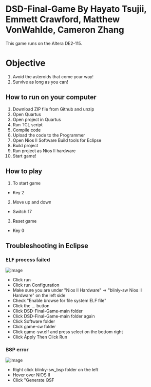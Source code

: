# DSD-Final-Game By Hayato Tsujii, Emmett Crawford, Matthew VonWahlde, Cameron Zhang

This game runs on the Altera DE2-115.

# Objective
1. Avoid the asteroids that come your way!
2. Survive as long as you can!


## How to run on your computer 
1. Download ZIP file from Github and unzip
2. Open Quartus
3. Open project in Quartus
4. Run TCL script
5. Compile code
6. Upload the code to the Programmer
7. Open Nios II Software Build tools for Eclipse
8. Build project
9. Run project as Nios II hardware
10. Start game!
   

## How to play
1. To start game
  - Key 2
2. Move up and down
  - Switch 17 
3. Reset game 
  - Key 0
    
## Troubleshooting in Eclipse
### ELF process failed
![image](https://github.com/EmmettCrawfordGU/DSD-Final-Game/assets/97589878/64e848a2-e586-48fc-a1a0-836b11fca29c)
- Click run
- Click run Configuration
- Make sure you are under "Nios II Hardware" -> "blinly-sw Nios II Hardware" on the left side
- Check "Enable browse for file system ELF file"
- Click the ... button
- Click DSD-Final-Game-main folder
- Click DSD-Final-Game-main folder again
- Click Software folder
- Click game-sw folder
- Click game-sw.elf and press select on the bottom right
- Click Apply Then Click Run 

### BSP error
![image](https://github.com/EmmettCrawfordGU/DSD-Final-Game/assets/97589878/487f85dd-3177-447c-b069-914981ddf773)

- Right click blinky-sw_bsp folder on the left
- Hover over NIOS II
- Click "Generate QSF

